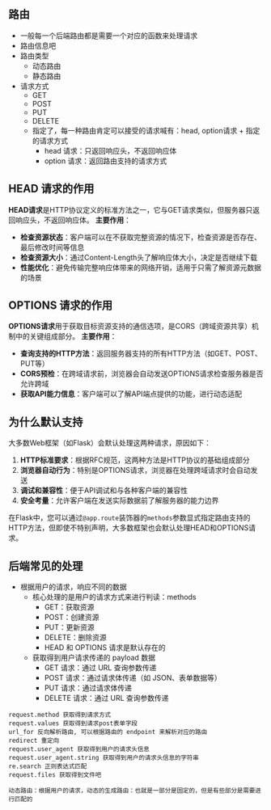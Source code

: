 ## 路由
* 一般每一个后端路由都是需要一个对应的函数来处理请求
* 路由信息吧
* 路由类型
    * 动态路由
    * 静态路由
* 请求方式
    * GET
    * POST
    * PUT
    * DELETE
    * 指定了，每一种路由肯定可以接受的请求喊有：head, option请求 + 指定的请求方式
        * head 请求：只返回响应头，不返回响应体
        * option 请求：返回路由支持的请求方式

## HEAD 请求的作用
**HEAD请求**是HTTP协议定义的标准方法之一，它与GET请求类似，但服务器只返回响应头，不返回响应体。
**主要作用**：
- **检查资源状态**：客户端可以在不获取完整资源的情况下，检查资源是否存在、最后修改时间等信息
- **检查资源大小**：通过Content-Length头了解响应体大小，决定是否继续下载
- **性能优化**：避免传输完整响应体带来的网络开销，适用于只需了解资源元数据的场景

## OPTIONS 请求的作用
**OPTIONS请求**用于获取目标资源支持的通信选项，是CORS（跨域资源共享）机制中的关键组成部分。
**主要作用**：
- **查询支持的HTTP方法**：返回服务器支持的所有HTTP方法（如GET、POST、PUT等）
- **CORS预检**：在跨域请求前，浏览器会自动发送OPTIONS请求检查服务器是否允许跨域
- **获取API能力信息**：客户端可以了解API端点提供的功能，进行动态适配

## 为什么默认支持
大多数Web框架（如Flask）会默认处理这两种请求，原因如下：
1. **HTTP标准要求**：根据RFC规范，这两种方法是HTTP协议的基础组成部分
2. **浏览器自动行为**：特别是OPTIONS请求，浏览器在处理跨域请求时会自动发送
3. **调试和兼容性**：便于API调试和与各种客户端的兼容性
4. **安全考量**：允许客户端在发送实际数据前了解服务器的能力边界

在Flask中，您可以通过`@app.route`装饰器的`methods`参数显式指定路由支持的HTTP方法，但即使不特别声明，大多数框架也会默认处理HEAD和OPTIONS请求。

## 后端常见的处理
* 根据用户的请求，响应不同的数据
    * 核心处理的是用户的请求方式来进行判读：methods
        * GET：获取资源
        * POST：创建资源
        * PUT：更新资源
        * DELETE：删除资源
        * HEAD 和 OPTIONS 请求是默认存在的
    * 获取得到用户请求传递的 payload 数据
        * GET 请求：通过 URL 查询参数传递
        * POST 请求：通过请求体传递（如 JSON、表单数据等）
        * PUT 请求：通过请求体传递
        * DELETE 请求：通过 URL 查询参数传递

```
request.method 获取得到请求方式
request.values 获取得到请求post表单字段
url_for 反向解析路由, 可以根据路由的 endpoint 来解析对应的路由
redirect 重定向
request.user_agent 获取得到用户的请求头信息
request.user_agent.string 获取得到用户的请求头信息的字符串
re.search 正则表达式匹配
request.files 获取得到文件吧

动态路由：根据用户的请求，动态的生成路由：也就是一部分是固定的，但是有些部分是需要进行匹配的
```